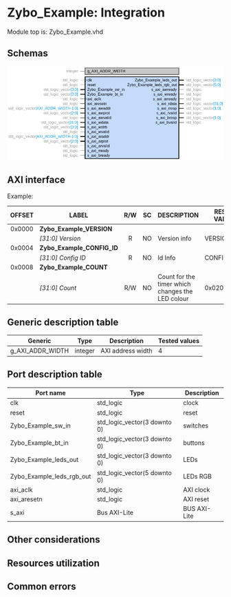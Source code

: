 # Zybo_Example: Integration

Module top is: Zybo_Example.vhd

## Schemas

![Module ports](./../images/Zybo_Example_pkg.png)

## AXI interface

Example:

|OFFSET | LABEL                      | R/W | SC | DESCRIPTION                                      | RESET VALUE |
|:----: | -------------------------- | :-: | -- | ------------------------------------------------ | ----------- |
|0x0000 | **Zybo_Example_VERSION**   |     |    |                                                  |             |
|       | _[31:0] Version_           |  R  | NO | Version info                                     | VERSION     |
|0x0004 | **Zybo_Example_CONFIG_ID** |     |    |                                                  |             |
|       | _[31:0] Config ID_         |  R  | NO | Id Info                                          | CONFIG_ID   |
|0x0008 | **Zybo_Example_COUNT**     |     |    |                                                  |             |
|       | _[31:0] Count_             | R/W | NO | Count for the timer which changes the LED colour | 0x02000000  |

## Generic description table

Generic          | Type    | Description       | Tested values
---------------- | ------- | ----------------- | -------------
g_AXI_ADDR_WIDTH | integer | AXI address width | 4             |

## Port description table

Port name                 | Type                         | Description
------------------------- | ---------------------------- | ------------
clk                       | std_logic                    | clock
reset                     | std_logic                    | reset
Zybo_Example_sw_in        | std_logic_vector(3 downto 0) | switches
Zybo_Example_bt_in        | std_logic_vector(3 downto 0) | buttons
Zybo_Example_leds_out     | std_logic_vector(3 downto 0) | LEDs
Zybo_Example_leds_rgb_out | std_logic_vector(5 downto 0) | LEDs RGB
axi_aclk                  | std_logic                    | AXI clock
axi_aresetn               | std_logic                    | AXI reset
s_axi                     | Bus AXI-Lite                 | BUS AXI-Lite

## Other considerations

## Resources utilization

## Common errors
